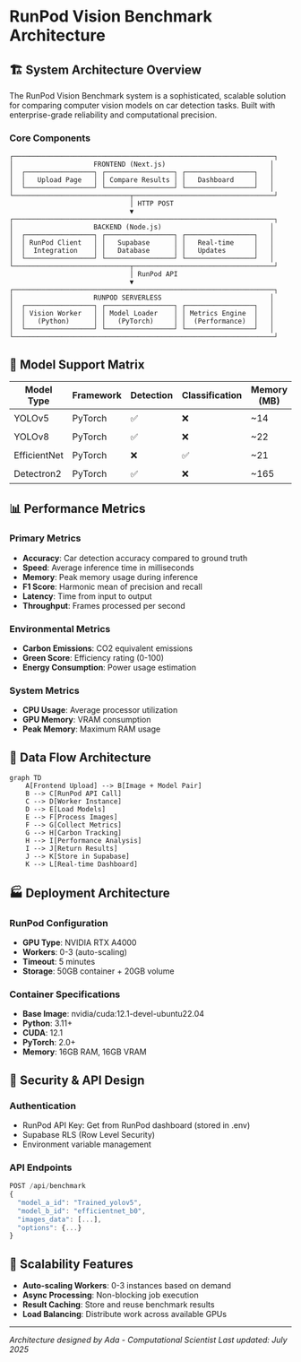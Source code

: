 # RunPod Vision Benchmark Architecture

## 🏗️ System Architecture Overview

The RunPod Vision Benchmark system is a sophisticated, scalable solution for comparing computer vision models on car detection tasks. Built with enterprise-grade reliability and computational precision.

### Core Components

```
┌─────────────────────────────────────────────────────────────────┐
│                    FRONTEND (Next.js)                          │
│  ┌─────────────────┐ ┌─────────────────┐ ┌─────────────────┐   │
│  │   Upload Page   │ │ Compare Results │ │   Dashboard     │   │
│  └─────────────────┘ └─────────────────┘ └─────────────────┘   │
└─────────────────────────────┬───────────────────────────────────┘
                              │ HTTP POST
                              ▼
┌─────────────────────────────────────────────────────────────────┐
│                    BACKEND (Node.js)                           │
│  ┌─────────────────┐ ┌─────────────────┐ ┌─────────────────┐   │
│  │ RunPod Client   │ │   Supabase      │ │   Real-time     │   │
│  │  Integration    │ │   Database      │ │   Updates       │   │
│  └─────────────────┘ └─────────────────┘ └─────────────────┘   │
└─────────────────────────────┬───────────────────────────────────┘
                              │ RunPod API
                              ▼
┌─────────────────────────────────────────────────────────────────┐
│                    RUNPOD SERVERLESS                           │
│  ┌─────────────────┐ ┌─────────────────┐ ┌─────────────────┐   │
│  │ Vision Worker   │ │ Model Loader    │ │ Metrics Engine  │   │
│  │   (Python)      │ │   (PyTorch)     │ │  (Performance)  │   │
│  └─────────────────┘ └─────────────────┘ └─────────────────┘   │
└─────────────────────────────────────────────────────────────────┘
```

## 🧠 Model Support Matrix

| Model Type | Framework | Detection | Classification | Memory (MB) | Speed Rating |
|------------|-----------|-----------|----------------|-------------|--------------|
| YOLOv5     | PyTorch   | ✅        | ❌             | ~14         | ⭐⭐⭐⭐     |
| YOLOv8     | PyTorch   | ✅        | ❌             | ~22         | ⭐⭐⭐⭐⭐   |
| EfficientNet| PyTorch   | ❌        | ✅             | ~21         | ⭐⭐⭐       |
| Detectron2 | PyTorch   | ✅        | ❌             | ~165        | ⭐⭐         |

## 📊 Performance Metrics

### Primary Metrics
- **Accuracy**: Car detection accuracy compared to ground truth
- **Speed**: Average inference time in milliseconds
- **Memory**: Peak memory usage during inference
- **F1 Score**: Harmonic mean of precision and recall
- **Latency**: Time from input to output
- **Throughput**: Frames processed per second

### Environmental Metrics
- **Carbon Emissions**: CO2 equivalent emissions
- **Green Score**: Efficiency rating (0-100)
- **Energy Consumption**: Power usage estimation

### System Metrics
- **CPU Usage**: Average processor utilization
- **GPU Memory**: VRAM consumption
- **Peak Memory**: Maximum RAM usage

## 🔄 Data Flow Architecture

```mermaid
graph TD
    A[Frontend Upload] --> B[Image + Model Pair]
    B --> C[RunPod API Call]
    C --> D[Worker Instance]
    D --> E[Load Models]
    E --> F[Process Images]
    F --> G[Collect Metrics]
    G --> H[Carbon Tracking]
    H --> I[Performance Analysis]
    I --> J[Return Results]
    J --> K[Store in Supabase]
    K --> L[Real-time Dashboard]
```

## 🏭 Deployment Architecture

### RunPod Configuration
- **GPU Type**: NVIDIA RTX A4000
- **Workers**: 0-3 (auto-scaling)
- **Timeout**: 5 minutes
- **Storage**: 50GB container + 20GB volume

### Container Specifications
- **Base Image**: nvidia/cuda:12.1-devel-ubuntu22.04
- **Python**: 3.11+
- **CUDA**: 12.1
- **PyTorch**: 2.0+
- **Memory**: 16GB RAM, 16GB VRAM

## 🔐 Security & API Design

### Authentication
- RunPod API Key: Get from RunPod dashboard (stored in .env)
- Supabase RLS (Row Level Security)
- Environment variable management

### API Endpoints
```typescript
POST /api/benchmark
{
  "model_a_id": "Trained_yolov5",
  "model_b_id": "efficientnet_b0", 
  "images_data": [...],
  "options": {...}
}
```

## 🚀 Scalability Features

- **Auto-scaling Workers**: 0-3 instances based on demand
- **Async Processing**: Non-blocking job execution
- **Result Caching**: Store and reuse benchmark results
- **Load Balancing**: Distribute work across available GPUs

---
*Architecture designed by Ada - Computational Scientist*
*Last updated: July 2025*